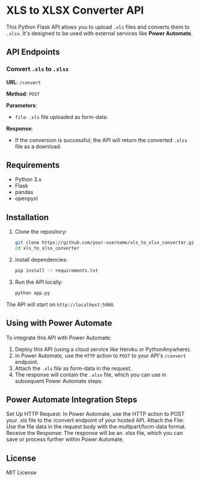 # XLS to XLSX Converter API

This Python Flask API allows you to upload `.xls` files and converts them to `.xlsx`. It's designed to be used with external services like **Power Automate**.

## API Endpoints

### Convert `.xls` to `.xlsx`
**URL**: `/convert`

**Method**: `POST`

**Parameters**:
- `file`: `.xls` file uploaded as form-data.

**Response**:
- If the conversion is successful, the API will return the converted `.xlsx` file as a download.

## Requirements

- Python 3.x
- Flask
- pandas
- openpyxl

## Installation

1. Clone the repository:
    ```bash
    git clone https://github.com/your-username/xls_to_xlsx_converter.git
    cd xls_to_xlsx_converter
    ```

2. Install dependencies:
    ```bash
    pip install -r requirements.txt
    ```

3. Run the API locally:
    ```bash
    python app.py
    ```

The API will start on `http://localhost:5000`.

## Using with Power Automate

To integrate this API with Power Automate:
1. Deploy this API (using a cloud service like Heroku or PythonAnywhere).
2. In Power Automate, use the `HTTP` action to `POST` to your API's `/convert` endpoint.
3. Attach the `.xls` file as form-data in the request.
4. The response will contain the `.xlsx` file, which you can use in subsequent Power Automate steps.

## Power Automate Integration Steps
Set Up HTTP Request: In Power Automate, use the HTTP action to POST your .xls file to the /convert endpoint of your hosted API.
Attach the File: Use the file data in the request body with the multipart/form-data format.
Receive the Response: The response will be an .xlsx file, which you can save or process further within Power Automate.

## License

MIT License
